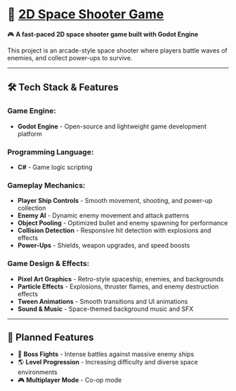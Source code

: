 # 🚀 [2D Space Shooter Game](https://github.com/GGworkz)  

🎮 **A fast-paced 2D space shooter game built with Godot Engine**  

This project is an arcade-style space shooter where players battle waves of enemies, and collect power-ups to survive.  

---

## 🛠️ **Tech Stack & Features**  

### Game Engine:  
- **Godot Engine** - Open-source and lightweight game development platform  

### Programming Language:  
- **C#** - Game logic scripting  

### Gameplay Mechanics:  
- **Player Ship Controls** - Smooth movement, shooting, and power-up collection  
- **Enemy AI** - Dynamic enemy movement and attack patterns  
- **Object Pooling** - Optimized bullet and enemy spawning for performance  
- **Collision Detection** - Responsive hit detection with explosions and effects  
- **Power-Ups** - Shields, weapon upgrades, and speed boosts  

### Game Design & Effects:  
- **Pixel Art Graphics** - Retro-style spaceship, enemies, and backgrounds  
- **Particle Effects** - Explosions, thruster flames, and enemy destruction effects  
- **Tween Animations** - Smooth transitions and UI animations  
- **Sound & Music** - Space-themed background music and SFX  

---

## 📌 **Planned Features**  
- 🚀 **Boss Fights** - Intense battles against massive enemy ships  
- 🌎 **Level Progression** - Increasing difficulty and diverse space environments   
- 🎮 **Multiplayer Mode** - Co-op mode  
